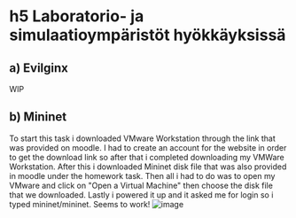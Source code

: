 # h5 Laboratorio- ja simulaatioympäristöt hyökkäyksissä

## a) Evilginx

WIP

## b) Mininet

To start this task i downloaded VMware Workstation through the link that was provided on moodle. I had to create an account for the website in order to get the download link so after that i completed downloading my VMWare Workstation.
After this i downloaded Mininet disk file that was also provided in moodle under the homework task.
Then all i had to do was to open my VMware and click on "Open a Virtual Machine" then choose the disk file that we downloaded.
Lastly i powered it up and it asked me for login so i typed mininet/mininet.
Seems to work!
![image](https://github.com/user-attachments/assets/8c38f0eb-6f03-41f5-b68d-78c7efbe6fb9)

